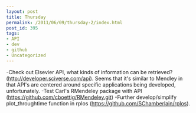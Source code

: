```yaml
---
layout: post
title: Thursday
permalink: /2011/06/09/thursday-2/index.html
post_id: 395
tags: 
- API
- dev
- github
- Uncategorized
---
```


-Check out Elsevier API, what kinds of information can be retrieved? (http://developer.sciverse.com/api). Seems that it's similar to Mendley in that API's are centered around specific applications being developed, unfortunately. 
-Test Carl's RMendeley package with API (https://github.com/cboettig/RMendeley.git)
-Further develop/simplify plot_throughtime function in rplos (https://github.com/SChamberlain/rplos). 
